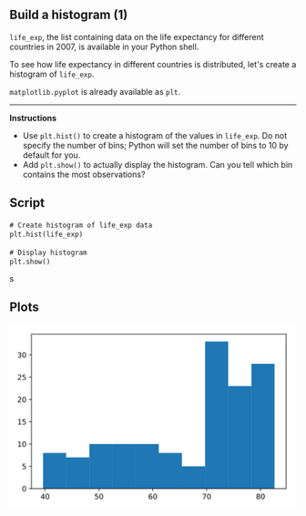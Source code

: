## Build a histogram (1)

`life_exp`, the list containing data on the life expectancy for different countries in 2007, is available in your Python shell.

To see how life expectancy in different countries is distributed, let's create a histogram of `life_exp`.

`matplotlib.pyplot` is already available as `plt`.

<hr>

**Instructions**
* Use `plt.hist()` to create a histogram of the values in `life_exp`. Do not specify the number of bins; Python will set the number of bins to 10 by default for you.
* Add `plt.show()` to actually display the histogram. Can you tell which bin contains the most observations?

## Script
```
# Create histogram of life_exp data
plt.hist(life_exp)

# Display histogram
plt.show()
```
s
## Plots
![img](index.svg)
